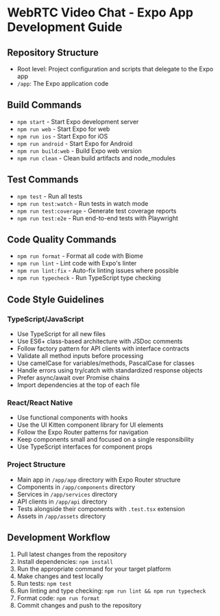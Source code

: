 # WebRTC Video Chat - Expo App Development Guide

## Repository Structure
- Root level: Project configuration and scripts that delegate to the Expo app
- `/app`: The Expo application code

## Build Commands
- `npm start` - Start Expo development server
- `npm run web` - Start Expo for web
- `npm run ios` - Start Expo for iOS
- `npm run android` - Start Expo for Android
- `npm run build:web` - Build Expo web version
- `npm run clean` - Clean build artifacts and node_modules

## Test Commands
- `npm test` - Run all tests
- `npm run test:watch` - Run tests in watch mode
- `npm run test:coverage` - Generate test coverage reports
- `npm run test:e2e` - Run end-to-end tests with Playwright

## Code Quality Commands
- `npm run format` - Format all code with Biome
- `npm run lint` - Lint code with Expo's linter
- `npm run lint:fix` - Auto-fix linting issues where possible
- `npm run typecheck` - Run TypeScript type checking

## Code Style Guidelines

### TypeScript/JavaScript
- Use TypeScript for all new files
- Use ES6+ class-based architecture with JSDoc comments
- Follow factory pattern for API clients with interface contracts
- Validate all method inputs before processing
- Use camelCase for variables/methods, PascalCase for classes
- Handle errors using try/catch with standardized response objects
- Prefer async/await over Promise chains
- Import dependencies at the top of each file

### React/React Native
- Use functional components with hooks
- Use the UI Kitten component library for UI elements
- Follow the Expo Router patterns for navigation
- Keep components small and focused on a single responsibility
- Use TypeScript interfaces for component props

### Project Structure
- Main app in `/app/app` directory with Expo Router structure
- Components in `/app/components` directory
- Services in `/app/services` directory
- API clients in `/app/api` directory
- Tests alongside their components with `.test.tsx` extension
- Assets in `/app/assets` directory

## Development Workflow
1. Pull latest changes from the repository
2. Install dependencies: `npm install`
3. Run the appropriate command for your target platform
4. Make changes and test locally
5. Run tests: `npm test`
6. Run linting and type checking: `npm run lint && npm run typecheck`
7. Format code: `npm run format`
8. Commit changes and push to the repository